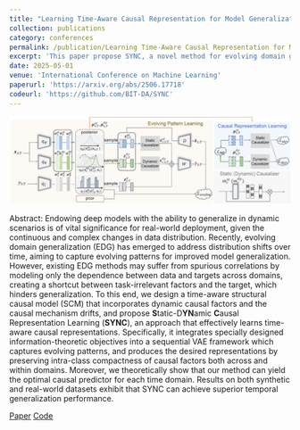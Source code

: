 ```yaml
---
title: "Learning Time-Aware Causal Representation for Model Generalization in Evolving Domains"
collection: publications
category: conferences
permalink: /publication/Learning Time-Aware Causal Representation for Model Generalization in Evolving Domains
excerpt: 'This paper propose SYNC, a novel method for evolving domain generalization that learns time-aware causal representations by modeling dynamic causal factors and mechanism drifts, achieving robust generalization across temporal domains.'
date: 2025-05-01
venue: 'International Conference on Machine Learning'
paperurl: 'https://arxiv.org/abs/2506.17718'
codeurl: 'https://github.com/BIT-DA/SYNC'
---
```


![SYNC](https://github.com/zhuo-he/zhuo-he.github.io/blob/master/images/sync_framework.png)

Abstract: Endowing deep models with the ability to generalize in dynamic scenarios is of vital significance for real-world deployment, given the continuous and complex changes in data distribution. Recently, evolving domain generalization (EDG) has emerged to address distribution shifts over time, aiming to capture evolving patterns for improved model generalization. However, existing EDG methods may suffer from spurious correlations by modeling only the dependence between data and targets across domains, creating a shortcut between task-irrelevant factors and the target, which hinders generalization. To this end, we design a time-aware structural causal model (SCM) that incorporates dynamic causal factors and the causal mechanism drifts, and propose **S**tatic-D**YN**amic **C**ausal Representation Learning (**SYNC**), an approach that effectively learns time-aware causal representations. Specifically, it integrates specially designed information-theoretic objectives into a sequential VAE framework which captures evolving patterns, and produces the desired representations by preserving intra-class compactness of causal factors both across and within domains. Moreover, we theoretically show that our method can yield the optimal causal predictor for each time domain. Results on both synthetic and real-world datasets exhibit that SYNC can achieve superior temporal generalization performance.

[Paper](https://arxiv.org/abs/2506.17718) [Code](https://github.com/BIT-DA/SYNC)

